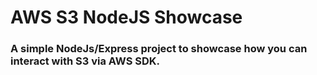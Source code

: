 # AWS S3 NodeJS Showcase

### A simple NodeJs/Express project to showcase how you can interact with S3 via AWS SDK.
